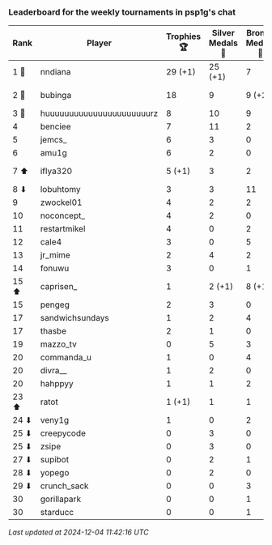 ### Leaderboard for the weekly tournaments in psp1g's chat
| Rank | Player | Trophies 🏆 | Silver Medals 🥈 | Bronze Medals 🥉 | Points |
|------|--------|-------------|------------------|------------------|--------|
| 1 🥇 | nndiana | 29 (+1) | 25 (+1) | 7 | 115.5 (+4.0) |
| 2 🥈 | bubinga | 18 | 9 | 9 (+2) | 67.5 (+1.0) |
| 3 🥉 | huuuuuuuuuuuuuuuuuuuuuurz | 8 | 10 | 9 | 38.5 |
| 4 | benciee | 7 | 11 | 2 | 33.0 |
| 5 | jemcs_ | 6 | 3 | 0 | 21.0 |
| 6 | amu1g | 6 | 2 | 0 | 20.0 |
| 7 ⬆| iflya320 | 5 (+1) | 3 | 2 | 19.0 (+3.0) |
| 8 ⬇| lobuhtomy | 3 | 3 | 11 | 17.5 |
| 9 | zwockel01 | 4 | 2 | 2 | 15.0 |
| 10 | noconcept_ | 4 | 2 | 0 | 14.0 |
| 11 | restartmikel | 4 | 0 | 2 | 13.0 |
| 12 | cale4 | 3 | 0 | 5 | 11.5 |
| 13 | jr_mime | 2 | 4 | 2 | 11.0 |
| 14 | fonuwu | 3 | 0 | 1 | 9.5 |
| 15 ⬆| caprisen_ | 1 | 2 (+1) | 8 (+1) | 9.0 (+1.5) |
| 15 | pengeg | 2 | 3 | 0 | 9.0 |
| 17 | sandwichsundays | 1 | 2 | 4 | 7.0 |
| 17 | thasbe | 2 | 1 | 0 | 7.0 |
| 19 | mazzo_tv | 0 | 5 | 3 | 6.5 |
| 20 | commanda_u | 1 | 0 | 4 | 5.0 |
| 20 | divra__ | 1 | 2 | 0 | 5.0 |
| 20 | hahppyy | 1 | 1 | 2 | 5.0 |
| 23 ⬆| ratot | 1 (+1) | 1 | 1 | 4.5 (+3.0) |
| 24 ⬇| veny1g | 1 | 0 | 2 | 4.0 |
| 25 ⬇| creepycode | 0 | 3 | 0 | 3.0 |
| 25 ⬇| zsipe | 0 | 3 | 0 | 3.0 |
| 27 ⬇| supibot | 0 | 2 | 1 | 2.5 |
| 28 ⬇| yopego | 0 | 2 | 0 | 2.0 |
| 29 ⬇| crunch_sack | 0 | 0 | 3 | 1.5 |
| 30 | gorillapark | 0 | 0 | 1 | 0.5 |
| 30 | starducc | 0 | 0 | 1 | 0.5 |

_Last updated at 2024-12-04 11:42:16 UTC_